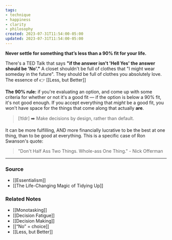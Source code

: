 ```yaml
---
tags:
- technique
- happiness
- clarity
- philosophy
created: 2023-07-31T11:54:00-05:00
updated: 2023-07-31T11:54:00-05:00
---
```

**Never settle for something that’s less than a 90% fit for your life.**

There's a TED Talk that says **"if the answer isn't 'Hell Yes' the answer should be 'No'."** A closet shouldn't be full of clothes that "I might wear someday in the future". They should be full of clothes you absolutely love. The essence of 👉 [[Less, but Better]]

**The 90% rule:** if you're evaluating an option, and come up with some criteria for whether or not it's a good fit — if the option is below a 90% fit, it's not good enough. If you accept everything that *might* be a good fit, you won't have space for the things that come along that actually **are**.

> [!tldr] ➡️ Make decisions by design, rather than default.

It can be more fulfilling, AND more financially lucrative to be the best at one thing, than to be good at everything. This is a specific case of Ron Swanson's quote:

> "Don't Half Ass Two Things. Whole-ass One Thing." - Nick Offerman

---

### Source
- [[Essentialism]]
- [[The Life-Changing Magic of Tidying Up]]

### Related Notes
- [[Monotasking]]
- [[Decision Fatigue]]
- [[Decision Making]]
- [[“No” = choice]]
- [[Less, but Better]]